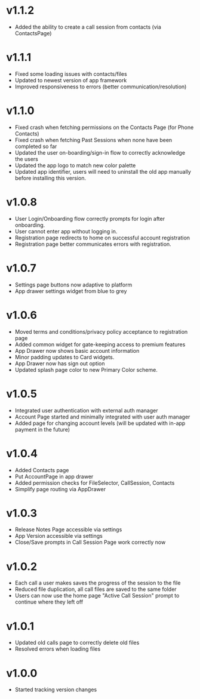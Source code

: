 # v1.1.2
- Added the ability to create a call session from contacts (via ContactsPage)

# v1.1.1
- Fixed some loading issues with contacts/files
- Updated to newest version of app framework
- Improved responsiveness to errors (better communication/resolution)

# v1.1.0
- Fixed crash when fetching permissions on the Contacts Page (for Phone Contacts)
- Fixed crash when fetching Past Sessions when none have been completed so far
- Updated the user on-boarding/sign-in flow to correctly acknowledge the users
- Updated the app logo to match new color palette
- Updated app identifier, users will need to uninstall the old app manually before installing this version.

# v1.0.8
- User Login/Onboarding flow correctly prompts for login after onboarding.
- User cannot enter app without logging in.
- Registration page redirects to home on successful account registration
- Registration page better communicates errors with registration.

# v1.0.7
- Settings page buttons now adaptive to platform
- App drawer settings widget from blue to grey

# v1.0.6
- Moved terms and conditions/privacy policy acceptance to registration page
- Added common widget for gate-keeping access to premium features
- App Drawer now shows basic account information
- Minor padding updates to Card widgets.
- App Drawer now has sign out option
- Updated splash page color to new Primary Color scheme.

# v1.0.5
- Integrated user authentication with external auth manager
- Account Page started and minimally integrated with user auth manager
- Added page for changing account levels (will be updated with in-app payment in the future)

# v1.0.4
- Added Contacts page
- Put AccountPage in app drawer
- Added permission checks for FileSelector, CallSession, Contacts
- Simplify page routing via AppDrawer

# v1.0.3
- Release Notes Page accessible via settings
- App Version accessible via settings
- Close/Save prompts in Call Session Page work correctly now

# v1.0.2
- Each call a user makes saves the progress of the session to the file
- Reduced file duplication, all call files are saved to the same folder
- Users can now use the home page "Active Call Session" prompt to continue where they left off

# v1.0.1
- Updated old calls page to correctly delete old files
- Resolved errors when loading files

# v1.0.0
- Started tracking version changes
